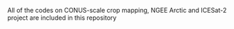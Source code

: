All of the codes on CONUS-scale crop mapping, NGEE Arctic and ICESat-2 project are included in this repository
